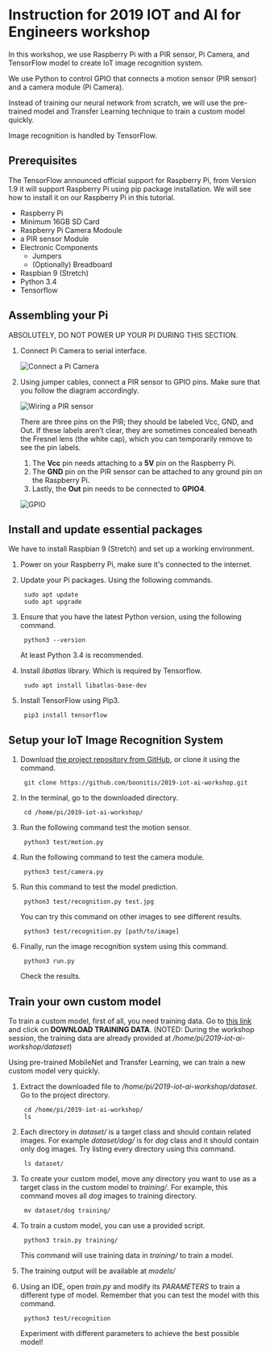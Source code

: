 # Instruction for 2019 IOT and AI for Engineers workshop

In this workshop, we use Raspberry Pi with a PIR sensor, Pi Camera, and TensorFlow model to create IoT image recognition system. 

We use Python to control GPIO that connects a motion sensor (PIR sensor) and a camera module (Pi Camera). 

Instead of training our neural network from scratch, we will use the pre-trained model and Transfer Learning technique to train a custom model quickly.

Image recognition is handled by TensorFlow.

## Prerequisites

The TensorFlow announced official support for Raspberry Pi, from Version 1.9 it will support Raspberry Pi using pip package installation. We will see how to install it on our Raspberry Pi in this tutorial.

* Raspberry Pi
* Minimum 16GB SD Card
* Raspberry Pi Camera Modoule
* a PIR sensor Module
* Electronic Components
  * Jumpers
  * (Optionally) Breadboard
* Raspbian 9 (Stretch)
* Python 3.4 
* Tensorflow

## Assembling your Pi

ABSOLUTELY, DO NOT POWER UP YOUR PI DURING THIS SECTION.

1. Connect Pi Camera to serial interface.

    ![Connect a Pi Camera](https://projects-static.raspberrypi.org/projects/getting-started-with-picamera/e76b8fa9dd33f22cb9fb38908f3c01348e245447/en/images/connect-camera.jpg)

2. Using jumper cables, connect a PIR sensor to GPIO pins. Make sure that you follow the diagram accordingly. 

    ![Wiring a PIR sensor](https://projects-static.raspberrypi.org/projects/physical-computing-with-scratch/702273e5f1211f7041b6d1dc3939944cf0b99409/en/images/pir_wiring.png)

    There are three pins on the PIR; they should be labeled Vcc, GND, and Out. If these labels aren’t clear, they are sometimes concealed beneath the Fresnel lens (the white cap), which you can temporarily remove to see the pin labels.

    1. The **Vcc** pin needs attaching to a **5V** pin on the Raspberry Pi.
    2. The **GND** pin on the PIR sensor can be attached to any ground pin on the Raspberry Pi.
    3. Lastly, the **Out** pin needs to be connected to **GPIO4**.
    
    ![GPIO](https://www.eletimes.com/wp-content/uploads/2017/03/Fig-9.jpg)

## Install and update essential packages

We have to install Raspbian 9 (Stretch) and set up a working environment. 

1. Power on your Raspberry Pi, make sure it's connected to the internet.
   
2. Update your Pi packages. Using the following commands.

        sudo apt update
        sudo apt upgrade

3. Ensure that you have the latest Python version, using the following command. 

        python3 --version

    At least Python 3.4 is recommended.

4. Install *libatlas* library. Which is required by Tensorflow.

        sudo apt install libatlas-base-dev

5. Install TensorFlow using Pip3.

        pip3 install tensorflow

## Setup your IoT Image Recognition System

1. Download [the project repository from GitHub](https://github.com/boonitis/2019-iot-ai-workshop), or clone it using the command. 

        git clone https://github.com/boonitis/2019-iot-ai-workshop.git

2. In the terminal, go to the downloaded directory.

        cd /home/pi/2019-iot-ai-workshop/

3. Run the following command test the motion sensor.

        python3 test/motion.py

4. Run the following command to test the camera module.

        python3 test/camera.py

5. Run this command to test the model prediction.

        python3 test/recognition.py test.jpg

    You can try this command on other images to see different results.

        python3 test/recognition.py [path/to/image]

6. Finally, run the image recognition system using this command.

        python3 run.py
    
    Check the results.

## Train your own custom model

To train a custom model, first of all, you need training data. Go to [this link ](https://github.com/boonitis/2019-iot-ai-workshop) and click on **DOWNLOAD TRAINING DATA**. (NOTED: During the workshop session, the training data are already provided at */home/pi/2019-iot-ai-workshop/dataset*)

Using pre-trained MobileNet and Transfer Learning, we can train a new custom model very quickly.

1. Extract the downloaded file to */home/pi/2019-iot-ai-workshop/dataset*. Go to the project directory.

        cd /home/pi/2019-iot-ai-workshop/
        ls
   
2. Each directory in *dataset/* is a target class and should contain related images. For example *dataset/dog/* is for *dog* class and it should contain only dog images. Try listing every directory using this command.

        ls dataset/

3. To create your custom model, move any directory you want to use as a target class in the custom model to *training/*. For example, this command moves all *dog* images to training directory.

        mv dataset/dog training/

4. To train a custom model, you can use a provided script.

        python3 train.py training/

    This command will use training data in *training/* to train a model.

5. The training output will be available at *models/*

6. Using an IDE, open *train.py* and modify its *PARAMETERS* to train a different type of model. Remember that you can test the model with this command.

        python3 test/recognition

    Experiment with different parameters to achieve the best possible model!
